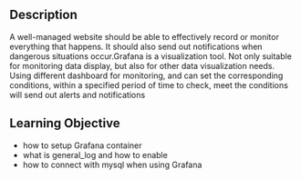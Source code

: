 ## Description
A well-managed website should be able to effectively record or monitor everything that happens. It should also send out notifications when dangerous situations occur.Grafana is a visualization tool. Not only suitable for monitoring data display, but also for other data visualization needs. Using different dashboard for monitoring, and can set the corresponding conditions, within a specified period of time to check, meet the conditions will send out alerts and notifications

## Learning Objective
- how to setup Grafana container
- what is general_log and how to enable
- how to connect with mysql when using Grafana
